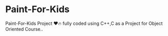 # Paint-For-Kids
Paint-For-Kids Project ❤️🔥 fully coded using C++,C as a Project for Object Oriented Course..
